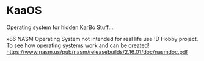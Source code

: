 # KaaOS
 Operating system for hidden KarBo Stuff...

x86 NASM Operating System not intended for real life use :D Hobby project. To see how operating systems work and can be created!
https://www.nasm.us/pub/nasm/releasebuilds/2.16.01/doc/nasmdoc.pdf